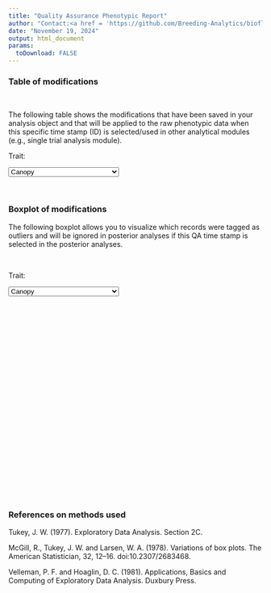 ```yaml
---
title: "Quality Assurance Phenotypic Report"
author: "Contact:<a href = 'https://github.com/Breeding-Analytics/bioflow' target = '_blank'>Breeding Analytics Team, OneCGIAR</a> breedinganalytics@cgiar.org"
date: "November 19, 2024"  
output: html_document
params:
  toDownload: FALSE
---
```









### Table of modifications
<p>&nbsp;</p>

The following table shows the modifications that have been saved in your analysis object and that will be applied to the raw phenotypic data when this specific time stamp (ID) is selected/used in other analytical modules (e.g., single trial analysis module).

<!--html_preserve--><div class="form-group shiny-input-container">
<label class="control-label" id="qaPhenoApp_1-traitQa-label" for="qaPhenoApp_1-traitQa">Trait:</label>
<div>
<select id="qaPhenoApp_1-traitQa" class="shiny-input-select"><option value="Canopy" selected>Canopy</option>
<option value="NDVI">NDVI</option>
<option value="Mean.Plant.Height">Mean.Plant.Height</option>
<option value="Average.Leaf.Angle">Average.Leaf.Angle</option>
<option value="Canopy.Chlorophyll.Content">Canopy.Chlorophyll.Content</option>
<option value="CI.Green">CI.Green</option>
<option value="CI.Red.Edge">CI.Red.Edge</option>
<option value="FiPAR">FiPAR</option>
<option value="LCI">LCI</option>
<option value="Leaf.Area.Index">Leaf.Area.Index</option>
<option value="Leaf.Chlorophyll.Content">Leaf.Chlorophyll.Content</option>
<option value="Max.Plant.Height">Max.Plant.Height</option>
<option value="Mean.Plant.Height.Heterogeneity">Mean.Plant.Height.Heterogeneity</option>
<option value="MCARI">MCARI</option>
<option value="MTCI">MTCI</option>
<option value="NDRE">NDRE</option>
<option value="Plant.Biovolume">Plant.Biovolume</option>
<option value="Plant.Biovolume.Heterogeneity">Plant.Biovolume.Heterogeneity</option></select>
<script type="application/json" data-for="qaPhenoApp_1-traitQa" data-nonempty="">{"plugins":["selectize-plugin-a11y"]}</script>
</div>
</div><!--/html_preserve-->


<!--html_preserve--><div class="datatables html-widget html-widget-output shiny-report-size html-fill-item" id="qaPhenoApp_1-out2594d4843c91351d" style="width:100%;height:auto;"></div><!--/html_preserve-->



<p>&nbsp;</p>

### Boxplot of modifications

The following boxplot allows you to visualize which records were tagged as outliers and will be ignored in posterior analyses if this QA time stamp is selected in the posterior analyses.

<p>&nbsp;</p>

<!--html_preserve--><div class="form-group shiny-input-container">
<label class="control-label" id="qaPhenoApp_1-traitQaBox-label" for="qaPhenoApp_1-traitQaBox">Trait:</label>
<div>
<select id="qaPhenoApp_1-traitQaBox" class="shiny-input-select"><option value="Canopy" selected>Canopy</option>
<option value="NDVI">NDVI</option>
<option value="Mean.Plant.Height">Mean.Plant.Height</option>
<option value="Average.Leaf.Angle">Average.Leaf.Angle</option>
<option value="Canopy.Chlorophyll.Content">Canopy.Chlorophyll.Content</option>
<option value="CI.Green">CI.Green</option>
<option value="CI.Red.Edge">CI.Red.Edge</option>
<option value="FiPAR">FiPAR</option>
<option value="LCI">LCI</option>
<option value="Leaf.Area.Index">Leaf.Area.Index</option>
<option value="Leaf.Chlorophyll.Content">Leaf.Chlorophyll.Content</option>
<option value="Max.Plant.Height">Max.Plant.Height</option>
<option value="Mean.Plant.Height.Heterogeneity">Mean.Plant.Height.Heterogeneity</option>
<option value="MCARI">MCARI</option>
<option value="MTCI">MTCI</option>
<option value="NDRE">NDRE</option>
<option value="Plant.Biovolume">Plant.Biovolume</option>
<option value="Plant.Biovolume.Heterogeneity">Plant.Biovolume.Heterogeneity</option></select>
<script type="application/json" data-for="qaPhenoApp_1-traitQaBox" data-nonempty="">{"plugins":["selectize-plugin-a11y"]}</script>
</div>
</div><!--/html_preserve-->

<!--html_preserve--><div class="shiny-plot-output html-fill-item" id="qaPhenoApp_1-out36c6617328dec28f" style="width:100%;height:400px;"></div><!--/html_preserve-->



### References on methods used

Tukey, J. W. (1977). Exploratory Data Analysis. Section 2C.

McGill, R., Tukey, J. W. and Larsen, W. A. (1978). Variations of box plots. The American Statistician, 32, 12–16. doi:10.2307/2683468.

Velleman, P. F. and Hoaglin, D. C. (1981). Applications, Basics and Computing of Exploratory Data Analysis. Duxbury Press.


<p>&nbsp;</p>





